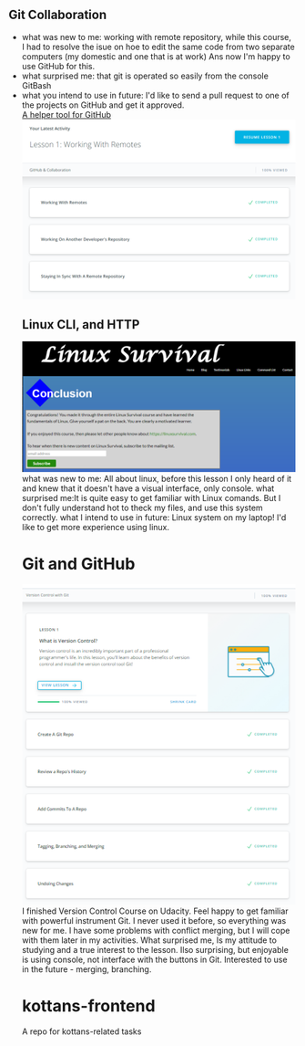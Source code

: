 ## Git Collaboration
<ul>
<li>what was new to me: working with remote repository, while this course, I had to resolve the isue on hoe to edit the same code from two separate computers (my domestic and one that is at work) Ans now I'm happy to use GitHub for this.</li>
<li>what surprised me: that git is operated so easily from the console GitBash</li>
<li>what you intend to use in future: I'd like to send a pull request to one of the projects on GitHub and get it approved.</li>
<a href="https://github.com/k88hudson/git-flight-rules/blob/master/README_ru.md">A helper tool for GitHub</a>
<img src="https://github.com/veronikos/kottans-frontend/blob/master/task_git_collaboration/github_collaboration.png">


## Linux CLI, and HTTP
<img src="https://github.com/veronikos/kottans-frontend/blob/master/task_linux_cli/task_linux_cli.png">
what was new to me: All about linux, before this lesson I only heard of it and knew that it doesn't have a visual interface, only console.
what surprised me:It is quite easy to get familiar with Linux comands. But I don't fully understand hot to theck my files, and use this system correctly.
what I intend to use in future: Linux system on my laptop! I'd like to get more experience using linux. 

# Git and GitHub
<img src="https://github.com/veronikos/kottans-frontend/blob/master/Screenshot%20(2).png">
I finished Version Control Course on Udacity. Feel happy to get familiar with powerful instrument Git. 
I never used it before, so everything was new for me. I have some problems with conflict merging, but I will cope with them later in my activities.
What surprised me, Is my attitude to studying and a true interest to the lesson. Ilso surprising, but enjoyable is using console, not interface with the buttons in Git.
Interested to use in the future - merging, branching.

# kottans-frontend
A repo for kottans-related tasks

